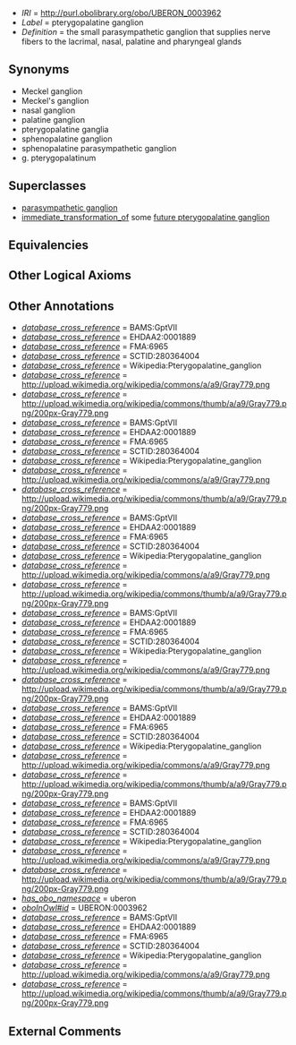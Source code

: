  * *IRI* = http://purl.obolibrary.org/obo/UBERON_0003962
 * *Label* = pterygopalatine ganglion
 * *Definition* = the small parasympathetic ganglion that supplies nerve fibers to the lacrimal, nasal, palatine and pharyngeal glands

## Synonyms

 * Meckel ganglion
 * Meckel's ganglion
 * nasal ganglion
 * palatine ganglion
 * pterygopalatine ganglia
 * sphenopalatine ganglion
 * sphenopalatine parasympathetic ganglion
 * g. pterygopalatinum

## Superclasses

 * [parasympathetic ganglion](../../UBERON/08/UBERON_0001808.md)
 * [immediate_transformation_of](../../SIO/58/SIO_000658.md) some [future pterygopalatine ganglion](../../UBERON/28/UBERON_0010128.md)

## Equivalencies


## Other Logical Axioms


## Other Annotations

 * *[database_cross_reference](../../ef/oboInOwl#hasDbXref.md)* = BAMS:GptVII
 * *[database_cross_reference](../../ef/oboInOwl#hasDbXref.md)* = EHDAA2:0001889
 * *[database_cross_reference](../../ef/oboInOwl#hasDbXref.md)* = FMA:6965
 * *[database_cross_reference](../../ef/oboInOwl#hasDbXref.md)* = SCTID:280364004
 * *[database_cross_reference](../../ef/oboInOwl#hasDbXref.md)* = Wikipedia:Pterygopalatine_ganglion
 * *[database_cross_reference](../../ef/oboInOwl#hasDbXref.md)* = http://upload.wikimedia.org/wikipedia/commons/a/a9/Gray779.png
 * *[database_cross_reference](../../ef/oboInOwl#hasDbXref.md)* = http://upload.wikimedia.org/wikipedia/commons/thumb/a/a9/Gray779.png/200px-Gray779.png
 * *[database_cross_reference](../../ef/oboInOwl#hasDbXref.md)* = BAMS:GptVII
 * *[database_cross_reference](../../ef/oboInOwl#hasDbXref.md)* = EHDAA2:0001889
 * *[database_cross_reference](../../ef/oboInOwl#hasDbXref.md)* = FMA:6965
 * *[database_cross_reference](../../ef/oboInOwl#hasDbXref.md)* = SCTID:280364004
 * *[database_cross_reference](../../ef/oboInOwl#hasDbXref.md)* = Wikipedia:Pterygopalatine_ganglion
 * *[database_cross_reference](../../ef/oboInOwl#hasDbXref.md)* = http://upload.wikimedia.org/wikipedia/commons/a/a9/Gray779.png
 * *[database_cross_reference](../../ef/oboInOwl#hasDbXref.md)* = http://upload.wikimedia.org/wikipedia/commons/thumb/a/a9/Gray779.png/200px-Gray779.png
 * *[database_cross_reference](../../ef/oboInOwl#hasDbXref.md)* = BAMS:GptVII
 * *[database_cross_reference](../../ef/oboInOwl#hasDbXref.md)* = EHDAA2:0001889
 * *[database_cross_reference](../../ef/oboInOwl#hasDbXref.md)* = FMA:6965
 * *[database_cross_reference](../../ef/oboInOwl#hasDbXref.md)* = SCTID:280364004
 * *[database_cross_reference](../../ef/oboInOwl#hasDbXref.md)* = Wikipedia:Pterygopalatine_ganglion
 * *[database_cross_reference](../../ef/oboInOwl#hasDbXref.md)* = http://upload.wikimedia.org/wikipedia/commons/a/a9/Gray779.png
 * *[database_cross_reference](../../ef/oboInOwl#hasDbXref.md)* = http://upload.wikimedia.org/wikipedia/commons/thumb/a/a9/Gray779.png/200px-Gray779.png
 * *[database_cross_reference](../../ef/oboInOwl#hasDbXref.md)* = BAMS:GptVII
 * *[database_cross_reference](../../ef/oboInOwl#hasDbXref.md)* = EHDAA2:0001889
 * *[database_cross_reference](../../ef/oboInOwl#hasDbXref.md)* = FMA:6965
 * *[database_cross_reference](../../ef/oboInOwl#hasDbXref.md)* = SCTID:280364004
 * *[database_cross_reference](../../ef/oboInOwl#hasDbXref.md)* = Wikipedia:Pterygopalatine_ganglion
 * *[database_cross_reference](../../ef/oboInOwl#hasDbXref.md)* = http://upload.wikimedia.org/wikipedia/commons/a/a9/Gray779.png
 * *[database_cross_reference](../../ef/oboInOwl#hasDbXref.md)* = http://upload.wikimedia.org/wikipedia/commons/thumb/a/a9/Gray779.png/200px-Gray779.png
 * *[database_cross_reference](../../ef/oboInOwl#hasDbXref.md)* = BAMS:GptVII
 * *[database_cross_reference](../../ef/oboInOwl#hasDbXref.md)* = EHDAA2:0001889
 * *[database_cross_reference](../../ef/oboInOwl#hasDbXref.md)* = FMA:6965
 * *[database_cross_reference](../../ef/oboInOwl#hasDbXref.md)* = SCTID:280364004
 * *[database_cross_reference](../../ef/oboInOwl#hasDbXref.md)* = Wikipedia:Pterygopalatine_ganglion
 * *[database_cross_reference](../../ef/oboInOwl#hasDbXref.md)* = http://upload.wikimedia.org/wikipedia/commons/a/a9/Gray779.png
 * *[database_cross_reference](../../ef/oboInOwl#hasDbXref.md)* = http://upload.wikimedia.org/wikipedia/commons/thumb/a/a9/Gray779.png/200px-Gray779.png
 * *[database_cross_reference](../../ef/oboInOwl#hasDbXref.md)* = BAMS:GptVII
 * *[database_cross_reference](../../ef/oboInOwl#hasDbXref.md)* = EHDAA2:0001889
 * *[database_cross_reference](../../ef/oboInOwl#hasDbXref.md)* = FMA:6965
 * *[database_cross_reference](../../ef/oboInOwl#hasDbXref.md)* = SCTID:280364004
 * *[database_cross_reference](../../ef/oboInOwl#hasDbXref.md)* = Wikipedia:Pterygopalatine_ganglion
 * *[database_cross_reference](../../ef/oboInOwl#hasDbXref.md)* = http://upload.wikimedia.org/wikipedia/commons/a/a9/Gray779.png
 * *[database_cross_reference](../../ef/oboInOwl#hasDbXref.md)* = http://upload.wikimedia.org/wikipedia/commons/thumb/a/a9/Gray779.png/200px-Gray779.png
 * *[has_obo_namespace](../../ce/oboInOwl#hasOBONamespace.md)* = uberon
 * *[oboInOwl#id](../../id/oboInOwl#id.md)* = UBERON:0003962
 * *[database_cross_reference](../../ef/oboInOwl#hasDbXref.md)* = BAMS:GptVII
 * *[database_cross_reference](../../ef/oboInOwl#hasDbXref.md)* = EHDAA2:0001889
 * *[database_cross_reference](../../ef/oboInOwl#hasDbXref.md)* = FMA:6965
 * *[database_cross_reference](../../ef/oboInOwl#hasDbXref.md)* = SCTID:280364004
 * *[database_cross_reference](../../ef/oboInOwl#hasDbXref.md)* = Wikipedia:Pterygopalatine_ganglion
 * *[database_cross_reference](../../ef/oboInOwl#hasDbXref.md)* = http://upload.wikimedia.org/wikipedia/commons/a/a9/Gray779.png
 * *[database_cross_reference](../../ef/oboInOwl#hasDbXref.md)* = http://upload.wikimedia.org/wikipedia/commons/thumb/a/a9/Gray779.png/200px-Gray779.png

## External Comments

